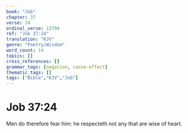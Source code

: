 ```yaml
---
book: "Job"
chapter: 37
verse: 24
ordinal_verse: 13794
ref: "Job 37:24"
translation: "KJV"
genre: "Poetry/Wisdom"
word_count: 14
topics: []
cross_references: []
grammar_tags: [negation, cause-effect]
thematic_tags: []
tags: ["Bible","KJV","Job"]
---
```


# Job 37:24

Men do therefore fear him: he respecteth not any that are wise of heart.

